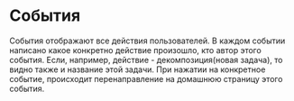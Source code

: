 События
=========
События отображают все действия пользователей. 
В каждом событии написано какое конкретно действие произошло, кто автор этого события. 
Если, например, действие - декомпозиция(новая задача), то видно также и название этой задачи.
При нажатии на конкретное событие, происходит перенаправление на домашнюю страницу этого события. 
